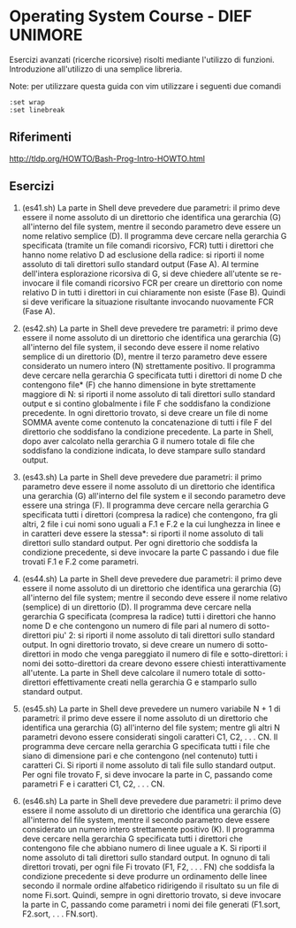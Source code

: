 # Operating System Course - DIEF UNIMORE #
Esercizi avanzati (ricerche ricorsive) risolti mediante l'utilizzo di funzioni. 
Introduzione all'utilizzo di una semplice libreria.

Note: per utilizzare questa guida con vim utilizzare i seguenti due comandi 
```
:set wrap 
:set linebreak
```

## Riferimenti ##
http://tldp.org/HOWTO/Bash-Prog-Intro-HOWTO.html

## Esercizi ##
01. (es41.sh) La parte in Shell deve prevedere due parametri: il primo deve essere il nome assoluto di un direttorio che identifica una gerarchia (G) all'interno del file system, mentre il secondo parametro deve essere un nome relativo semplice (D). Il programma deve cercare nella gerarchia G specificata (tramite un file comandi ricorsivo, FCR) tutti i direttori che hanno nome relativo D ad esclusione della radice: si riporti il nome assoluto di tali direttori sullo standard output (Fase A). Al termine dell'intera esplorazione ricorsiva di G, si deve chiedere all'utente se re-invocare il file comandi ricorsivo FCR per creare un direttorio con nome relativo D in tutti i direttori in cui chiaramente non esiste (Fase B). Quindi si deve verificare la situazione risultante invocando nuovamente FCR (Fase A). 

02. (es42.sh) La parte in Shell deve prevedere tre parametri: il primo deve essere il nome assoluto di un direttorio che identifica una gerarchia (G) all'interno del file system, il secondo deve essere il nome relativo semplice di un direttorio (D), mentre il terzo parametro deve essere considerato un numero intero (N) strettamente positivo. Il programma deve cercare nella gerarchia G specificata tutti i direttori di nome D che contengono file* (F) che hanno dimensione in byte strettamente maggiore di N: si riporti il nome assoluto di tali direttori sullo standard output e si contino globalmente i file F che soddisfano la condizione precedente. In ogni direttorio trovato, si deve creare un file di nome SOMMA avente come contenuto la concatenazione di tutti i file F del direttorio che soddisfano la condizione precedente. La parte in Shell, dopo aver calcolato nella gerarchia G il numero totale di file che soddisfano la condizione indicata, lo deve stampare sullo standard output. 

03. (es43.sh) La parte in Shell deve prevedere due parametri: il primo parametro deve essere il nome assoluto di un direttorio che identifica una gerarchia (G) all'interno del file system e il secondo parametro deve essere una stringa (F). Il programma deve cercare nella gerarchia G specificata tutti i direttori (compresa la radice) che contengono, fra gli altri, 2 file i cui nomi sono uguali a F.1 e F.2 e la cui lunghezza in linee e in caratteri deve essere la stessa*: si riporti il nome assoluto di tali direttori sullo standard output. Per ogni direttorio che soddisfa la condizione precedente, si deve invocare la parte C passando i due file trovati F.1 e F.2 come parametri. 

04. (es44.sh) La parte in Shell deve prevedere due parametri: il primo deve essere il nome assoluto di un direttorio che identifica una gerarchia (G) all'interno del file system; mentre il secondo deve essere il nome relativo (semplice) di un direttorio (D). Il programma deve cercare nella gerarchia G specificata (compresa la radice) tutti i direttori che hanno nome D e che contengono un numero di file pari al numero di sotto-direttori piu' 2: si riporti il nome assoluto di tali direttori sullo standard output. In ogni direttorio trovato, si deve creare un numero di sotto-direttori in modo che venga pareggiato il numero di file e sotto-direttori: i nomi dei sotto-direttori da creare devono essere chiesti interattivamente all'utente. La parte in Shell deve calcolare il numero totale di sotto-direttori effettivamente creati nella gerarchia G e stamparlo sullo standard output. 

05. (es45.sh) La parte in Shell deve prevedere un numero variabile N + 1 di parametri: il primo deve essere il nome assoluto di un direttorio che identifica una gerarchia (G) all'interno del file system; mentre gli altri N parametri devono essere considerati singoli caratteri C1, C2, . . . CN. Il programma deve cercare nella gerarchia G specificata tutti i file che siano di dimensione pari e che contengono (nel contenuto) tutti i caratteri Ci. Si riporti il nome assoluto di tali file sullo standard output. Per ogni file trovato F, si deve invocare la parte in C, passando come parametri F e i caratteri C1, C2, . . . CN. 

06. (es46.sh) La parte in Shell deve prevedere due parametri: il primo deve essere il nome assoluto di un direttorio che identifica una gerarchia (G) all'interno del file system, mentre il secondo parametro deve essere considerato un numero intero strettamente positivo (K). Il programma deve cercare nella gerarchia G specificata tutti i direttori che contengono file che abbiano numero di linee uguale a K. Si riporti il nome assoluto di tali direttori sullo standard output. In ognuno di tali direttori trovati, per ogni file Fi trovato (F1, F2, . . . FN) che soddisfa la condizione precedente si deve produrre un ordinamento delle linee secondo il normale ordine alfabetico ridirigendo il risultato su un file di nome Fi.sort. Quindi, sempre in ogni direttorio trovato, si deve invocare la parte in C, passando come parametri i nomi dei file generati (F1.sort, F2.sort, . . . FN.sort). 
